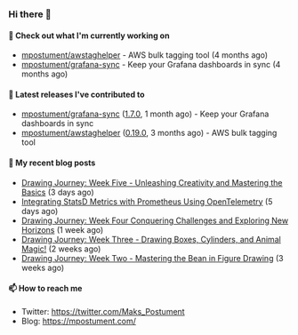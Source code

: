 ### Hi there 👋

#### 👷 Check out what I'm currently working on

- [mpostument/awstaghelper](https://github.com/mpostument/awstaghelper) - AWS bulk tagging tool (4 months ago)
- [mpostument/grafana-sync](https://github.com/mpostument/grafana-sync) - Keep your Grafana dashboards in sync (4 months ago)

#### 🔭 Latest releases I've contributed to

- [mpostument/grafana-sync](https://github.com/mpostument/grafana-sync) ([1.7.0](https://github.com/mpostument/grafana-sync/releases/tag/1.7.0), 1 month ago) - Keep your Grafana dashboards in sync
- [mpostument/awstaghelper](https://github.com/mpostument/awstaghelper) ([0.19.0](https://github.com/mpostument/awstaghelper/releases/tag/0.19.0), 3 months ago) - AWS bulk tagging tool

#### 📜 My recent blog posts

- [Drawing Journey: Week Five - Unleashing Creativity and Mastering the Basics](https://mpostument.com/posts/drawing/drawing_journey/week_five_basics/) (3 days ago)
- [Integrating StatsD Metrics with Prometheus Using OpenTelemetry](https://mpostument.com/posts/programming/observability/otel-statsd/) (5 days ago)
- [Drawing Journey: Week Four Conquering Challenges and Exploring New Horizons](https://mpostument.com/posts/drawing/drawing_journey/week_four_landmark/) (1 week ago)
- [Drawing Journey: Week Three - Drawing Boxes, Cylinders, and Animal Magic!](https://mpostument.com/posts/drawing/drawing_journey/week_three_structure/) (2 weeks ago)
- [Drawing Journey: Week Two - Mastering the Bean in Figure Drawing](https://mpostument.com/posts/drawing/drawing_journey/week_two_bean/) (3 weeks ago)

#### 📫 How to reach me

- Twitter: https://twitter.com/Maks_Postument
- Blog: https://mpostument.com/
